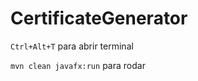 # CertificateGenerator

`Ctrl+Alt+T` para abrir terminal

`mvn clean javafx:run` para rodar

<!--String username = "testarmentanoc@gmail.com";
String password = "zlsu viqz bzfv vthr";-->

